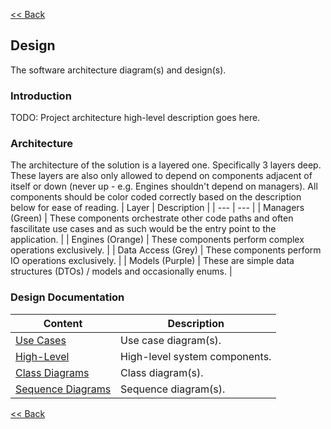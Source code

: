 [<< Back](../README.md)

## Design
The software architecture diagram(s) and design(s).

### Introduction
TODO: Project architecture high-level description goes here.

### Architecture
The architecture of the solution is a layered one. Specifically 3 layers deep. These layers are also only allowed to depend on components adjacent of itself or down (never up - e.g. Engines shouldn't depend on managers). All components should be color coded correctly based on the description below for ease of reading.
| Layer | Description |
| --- | --- |
| Managers (Green) | These components orchestrate other code paths and often fascilitate use cases and as such would be the entry point to the application. |
| Engines (Orange) | These components perform complex operations exclusively. |
| Data Access (Grey) | These components perform IO operations exclusively. |
| Models (Purple) | These are simple data structures (DTOs) / models and occasionally enums. |

### Design Documentation
| Content | Description
| -- | -- |
| [Use Cases](./designs/design.use_cases.md) | Use case diagram(s).
| [High-Level](./designs/design.high_level.md) | High-level system components.
| [Class Diagrams](./designs/design.class.md) | Class diagram(s).
| [Sequence Diagrams](./designs/design.sequence.md) | Sequence diagram(s).

[<< Back](../README.md)